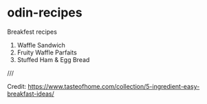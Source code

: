 # odin-recipes

Breakfest recipes 

1. Waffle Sandwich
2. Fruity Waffle Parfaits
3. Stuffed Ham & Egg Bread

///

Credit: https://www.tasteofhome.com/collection/5-ingredient-easy-breakfast-ideas/
